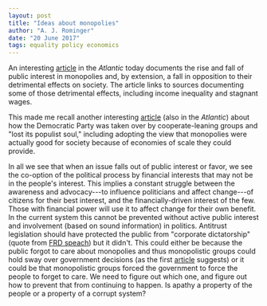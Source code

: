 ```yaml
---
layout: post
title: "Ideas about monopolies"
author: "A. J. Rominger"
date: "20 June 2017"
tags: equality policy economics
---
```


An interesting [article](https://www.theatlantic.com/business/archive/2017/06/word-monopoly-antitrust/530169/?utm_source=feed) in the *Atlantic* today documents the rise and fall of public interest in monopolies and, by extension, a fall in opposition to their detrimental effects on society. The article links to sources documenting some of those detrimental effects, including income inequality and stagnant wages.

This made me recall another interesting [article](https://www.theatlantic.com/politics/archive/2016/10/how-democrats-killed-their-populist-soul/504710/) (also in the *Atlantic*) about how the Democratic Party was taken over by cooperate-leaning groups and "lost its populist soul," including adopting the view that monopolies were actually good for society because of economies of scale they could provide.

In all we see that when an issue falls out of public interest or favor, we see the co-option of the political process by financial interests that may not be in the people's interest. This implies a constant struggle between the awareness and advocacy---to influence politicians and affect change---of citizens for their best interest, and the financially-driven interest of the few. Those with financial power will use it to affect change for their own benefit. In the current system this cannot be prevented without active public interest and involvement (based on sound information) in politics. Antitrust legislation should have protected the public from "corporate dictatorship" (quote from [FRD speach](http://www.presidency.ucsb.edu/ws/?pid=15314)) but it didn't. This could either be because the public forgot to care about monopolies and thus monopolistic groups could hold sway over government decisions (as the first [article](https://www.theatlantic.com/business/archive/2017/06/word-monopoly-antitrust/530169/?utm_source=feed) suggests) or it could be that monopolistic groups forced the government to force the people to forget to care. We need to figure out which one, and figure out how to prevent that from continuing to happen. Is apathy a property of the people or a property of a corrupt system?
